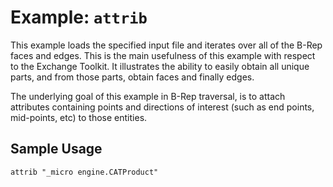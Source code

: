 # Example: `attrib`
This example loads the specified input file and iterates over all of the B-Rep faces and edges. This is the main usefulness of this example with respect to the Exchange Toolkit. It illustrates the ability to easily obtain all unique parts, and from those parts, obtain faces and finally edges.

The underlying goal of this example in B-Rep traversal, is to attach attributes containing points and directions of interest (such as end points, mid-points, etc) to those entities.


## Sample Usage
`attrib "_micro engine.CATProduct"`

